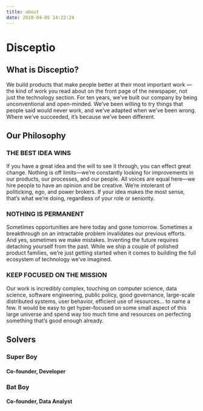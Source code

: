 ```yaml
---
title: about
date: 2018-04-05 14:22:24
---
```


# Disceptio

## What is Disceptio?

We build products that make people better at their most important work — the kind of work you read about on the front page of the newspaper, not just the technology section. For ten years, we’ve built our company by being unconventional and open-minded. We’ve been willing to try things that people said would never work, and we’ve adapted when we’ve been wrong. Where we’ve succeeded, it’s because we’ve been different.

## Our Philosophy

### THE BEST IDEA WINS

If you have a great idea and the will to see it through, you can effect great change. Nothing is off limits—we’re constantly looking for improvements in our products, our processes, and our people. All voices are equal here—we hire people to have an opinion and be creative. We’re intolerant of politicking, ego, and power brokers. If your idea makes the most sense, that’s what we’re doing, regardless of your role or seniority.

### NOTHING IS PERMANENT

Sometimes opportunities are here today and gone tomorrow. Sometimes a breakthrough on an intractable problem invalidates our previous efforts. And yes, sometimes we make mistakes. Inventing the future requires detaching yourself from the past. While we ship a couple of polished product families, we’re just getting started when it comes to building the full ecosystem of technology we’ve imagined.

### KEEP FOCUSED ON THE MISSION

Our work is incredibly complex, touching on computer science, data science, software engineering, public policy, good governance, large-scale distributed systems, user behavior, efficient use of resources... to name a few. It would be easy to get hyper-focused on some small aspect of this large universe and spend way too much time and resources on perfecting something that’s good enough already.

## Solvers

### Super Boy
#### Co-founder, Developer

### Bat Boy
#### Co-founder, Data Analyst
